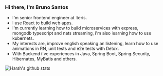 ### Hi there, I'm Bruno Santos

- I'm senior frontend engineer at Iteris.
- I use React to build web apps.
- I'm currently learning how to build microservices with express, mongodb typescript and nats streaming, i'm also learning how to use kubernets.
- My interests are, improve english speaking an listening, learn how to use animations in RN, unit tests and e2e tests with Detox.
- With Backend i've experiences in Java, Spring Boot, Spring Security, Hibernates, MyBatis and others.


![Harsh's github stats](https://github-readme-stats.vercel.app/api?username=brunojs02&show_icons=true)
